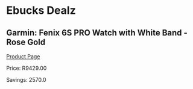
# Ebucks Dealz
## Garmin: Fenix 6S PRO Watch with White Band - Rose Gold
[Product Page](https://www.ebucks.com/web/shop/productSelected.do?prodId=646535767&catId=872270976)

Price: R9429.00

Savings: 2570.0


	